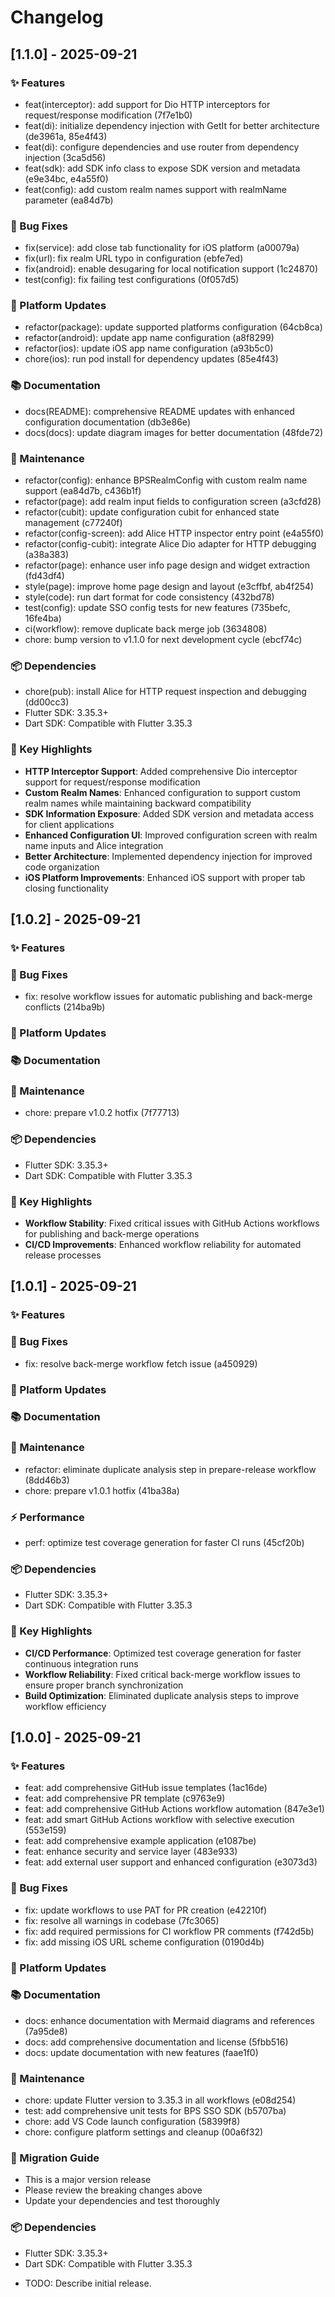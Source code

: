 # Changelog

## [1.1.0] - 2025-09-21

### ✨ Features
- feat(interceptor): add support for Dio HTTP interceptors for request/response modification (7f7e1b0)
- feat(di): initialize dependency injection with GetIt for better architecture (de3961a, 85e4f43)
- feat(di): configure dependencies and use router from dependency injection (3ca5d56)
- feat(sdk): add SDK info class to expose SDK version and metadata (e9e34bc, e4a55f0)
- feat(config): add custom realm names support with realmName parameter (ea84d7b)

### 🐛 Bug Fixes
- fix(service): add close tab functionality for iOS platform (a00079a)
- fix(url): fix realm URL typo in configuration (ebfe7ed)
- fix(android): enable desugaring for local notification support (1c24870)
- test(config): fix failing test configurations (0f057d5)

### 📱 Platform Updates
- refactor(package): update supported platforms configuration (64cb8ca)
- refactor(android): update app name configuration (a8f8299)
- refactor(ios): update iOS app name configuration (a93b5c0)
- chore(ios): run pod install for dependency updates (85e4f43)

### 📚 Documentation
- docs(README): comprehensive README updates with enhanced configuration documentation (db3e86e)
- docs(docs): update diagram images for better documentation (48fde72)

### 🔧 Maintenance
- refactor(config): enhance BPSRealmConfig with custom realm name support (ea84d7b, c436b1f)
- refactor(page): add realm input fields to configuration screen (a3cfd28)
- refactor(cubit): update configuration cubit for enhanced state management (c77240f)
- refactor(config-screen): add Alice HTTP inspector entry point (e4a55f0)
- refactor(config-cubit): integrate Alice Dio adapter for HTTP debugging (a38a383)
- refactor(page): enhance user info page design and widget extraction (fd43df4)
- style(page): improve home page design and layout (e3cffbf, ab4f254)
- style(code): run dart format for code consistency (432bd78)
- test(config): update SSO config tests for new features (735befc, 16fe4ba)
- ci(workflow): remove duplicate back merge job (3634808)
- chore: bump version to v1.1.0 for next development cycle (ebcf74c)

### 📦 Dependencies
- chore(pub): install Alice for HTTP request inspection and debugging (dd00cc3)
- Flutter SDK: 3.35.3+
- Dart SDK: Compatible with Flutter 3.35.3

### 🎯 Key Highlights
- **HTTP Interceptor Support**: Added comprehensive Dio interceptor support for request/response modification
- **Custom Realm Names**: Enhanced configuration to support custom realm names while maintaining backward compatibility
- **SDK Information Exposure**: Added SDK version and metadata access for client applications
- **Enhanced Configuration UI**: Improved configuration screen with realm name inputs and Alice integration
- **Better Architecture**: Implemented dependency injection for improved code organization
- **iOS Platform Improvements**: Enhanced iOS support with proper tab closing functionality



## [1.0.2] - 2025-09-21

### ✨ Features

### 🐛 Bug Fixes
- fix: resolve workflow issues for automatic publishing and back-merge conflicts (214ba9b)

### 📱 Platform Updates

### 📚 Documentation

### 🔧 Maintenance
- chore: prepare v1.0.2 hotfix (7f77713)

### 📦 Dependencies
- Flutter SDK: 3.35.3+
- Dart SDK: Compatible with Flutter 3.35.3

### 🎯 Key Highlights
- **Workflow Stability**: Fixed critical issues with GitHub Actions workflows for publishing and back-merge operations
- **CI/CD Improvements**: Enhanced workflow reliability for automated release processes



## [1.0.1] - 2025-09-21

### ✨ Features

### 🐛 Bug Fixes
- fix: resolve back-merge workflow fetch issue (a450929)

### 📱 Platform Updates

### 📚 Documentation

### 🔧 Maintenance
- refactor: eliminate duplicate analysis step in prepare-release workflow (8dd46b3)
- chore: prepare v1.0.1 hotfix (41ba38a)

### ⚡ Performance
- perf: optimize test coverage generation for faster CI runs (45cf20b)

### 📦 Dependencies
- Flutter SDK: 3.35.3+
- Dart SDK: Compatible with Flutter 3.35.3

### 🎯 Key Highlights
- **CI/CD Performance**: Optimized test coverage generation for faster continuous integration runs
- **Workflow Reliability**: Fixed critical back-merge workflow issues to ensure proper branch synchronization
- **Build Optimization**: Eliminated duplicate analysis steps to improve workflow efficiency



## [1.0.0] - 2025-09-21

### ✨ Features
- feat: add comprehensive GitHub issue templates (1ac16de)
- feat: add comprehensive PR template (c9763e9)
- feat: add comprehensive GitHub Actions workflow automation (847e3e1)
- feat: add smart GitHub Actions workflow with selective execution (553e159)
- feat: add comprehensive example application (e1087be)
- feat: enhance security and service layer (483e933)
- feat: add external user support and enhanced configuration (e3073d3)

### 🐛 Bug Fixes
- fix: update workflows to use PAT for PR creation (e42210f)
- fix: resolve all warnings in codebase (7fc3065)
- fix: add required permissions for CI workflow PR comments (f742d5b)
- fix: add missing iOS URL scheme configuration (0190d4b)

### 📱 Platform Updates

### 📚 Documentation
- docs: enhance documentation with Mermaid diagrams and references (7a95de8)
- docs: add comprehensive documentation and license (5fbb516)
- docs: update documentation with new features (faae1f0)

### 🔧 Maintenance
- chore: update Flutter version to 3.35.3 in all workflows (e08d254)
- test: add comprehensive unit tests for BPS SSO SDK (b5707ba)
- chore: add VS Code launch configuration (58399f8)
- chore: configure platform settings and cleanup (00a6f32)

### 🔄 Migration Guide
- This is a major version release
- Please review the breaking changes above
- Update your dependencies and test thoroughly

### 📦 Dependencies
- Flutter SDK: 3.35.3+
- Dart SDK: Compatible with Flutter 3.35.3



* TODO: Describe initial release.
